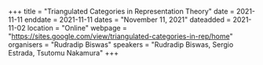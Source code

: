+++
title = "Triangulated Categories in Representation Theory"
date = 2021-11-11
enddate = 2021-11-11
dates = "November 11, 2021"
dateadded = 2021-11-02
location = "Online"
webpage = "https://sites.google.com/view/triangulated-categories-in-rep/home"
organisers = "Rudradip Biswas"
speakers = "Rudradip Biswas, Sergio Estrada, Tsutomu Nakamura"
+++
